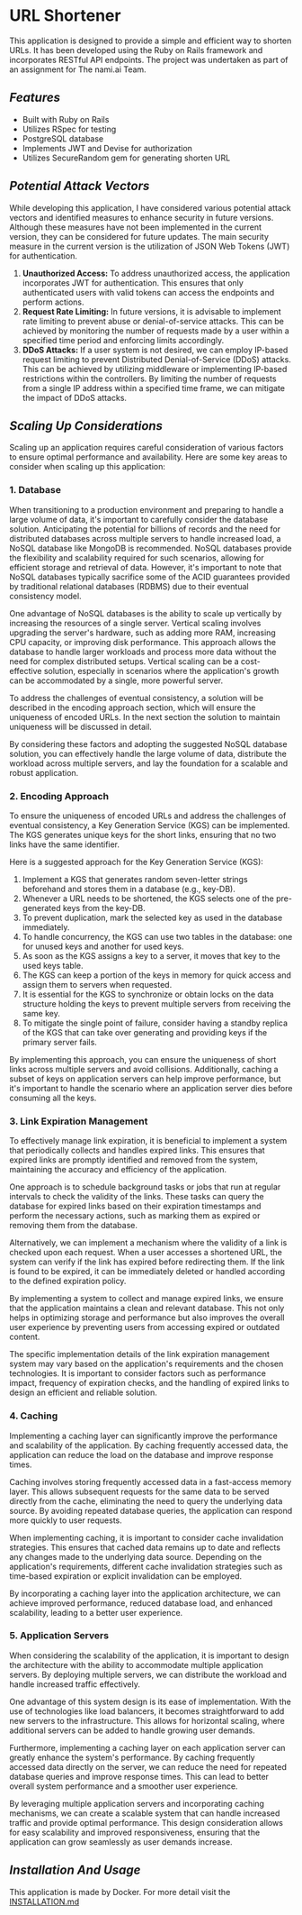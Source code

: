 # URL Shortener
This application is designed to provide a simple and efficient way to shorten URLs. It has been developed using the Ruby on Rails framework and incorporates RESTful API endpoints. The project was undertaken as part of an assignment for The nami.ai Team.

## ***Features***
* Built with Ruby on Rails
* Utilizes RSpec for testing
* PostgreSQL database
* Implements JWT and Devise for authorization
* Utilizes SecureRandom gem for generating shorten URL

## ***Potential Attack Vectors***
While developing this application, I have considered various potential attack vectors and identified measures to enhance security in future versions. Although these measures have not been implemented in the current version, they can be considered for future updates. The main security measure in the current version is the utilization of JSON Web Tokens (JWT) for authentication.
1. **Unauthorized Access:** To address unauthorized access, the application incorporates JWT for authentication. This ensures that only authenticated users with valid tokens can access the endpoints and perform actions.
2. **Request Rate Limiting:**  In future versions, it is advisable to implement rate limiting to prevent abuse or denial-of-service attacks. This can be achieved by monitoring the number of requests made by a user within a specified time period and enforcing limits accordingly.
3. **DDoS Attacks:** If a user system is not desired, we can employ IP-based request limiting to prevent Distributed Denial-of-Service (DDoS) attacks. This can be achieved by utilizing middleware or implementing IP-based restrictions within the controllers. By limiting the number of requests from a single IP address within a specified time frame, we can mitigate the impact of DDoS attacks.

## ***Scaling Up Considerations***
Scaling up an application requires careful consideration of various factors to ensure optimal performance and availability. Here are some key areas to consider when scaling up this application:

### 1. **Database**
When transitioning to a production environment and preparing to handle a large volume of data, it's important to carefully consider the database solution. Anticipating the potential for billions of records and the need for distributed databases across multiple servers to handle increased load, a NoSQL database like MongoDB is recommended. NoSQL databases provide the flexibility and scalability required for such scenarios, allowing for efficient storage and retrieval of data. However, it's important to note that NoSQL databases typically sacrifice some of the ACID guarantees provided by traditional relational databases (RDBMS) due to their eventual consistency model.

One advantage of NoSQL databases is the ability to scale up vertically by increasing the resources of a single server. Vertical scaling involves upgrading the server's hardware, such as adding more RAM, increasing CPU capacity, or improving disk performance. This approach allows the database to handle larger workloads and process more data without the need for complex distributed setups. Vertical scaling can be a cost-effective solution, especially in scenarios where the application's growth can be accommodated by a single, more powerful server.

To address the challenges of eventual consistency, a solution will be described in the encoding approach section, which will ensure the uniqueness of encoded URLs. In the next section the solution to maintain uniqueness will be discussed in detail.

By considering these factors and adopting the suggested NoSQL database solution, you can effectively handle the large volume of data, distribute the workload across multiple servers, and lay the foundation for a scalable and robust application.

### 2. **Encoding Approach**
To ensure the uniqueness of encoded URLs and address the challenges of eventual consistency, a Key Generation Service (KGS) can be implemented. The KGS generates unique keys for the short links, ensuring that no two links have the same identifier.

Here is a suggested approach for the Key Generation Service (KGS):

1. Implement a KGS that generates random seven-letter strings beforehand and stores them in a database (e.g., key-DB).
2. Whenever a URL needs to be shortened, the KGS selects one of the pre-generated keys from the key-DB.
3. To prevent duplication, mark the selected key as used in the database immediately.
4. To handle concurrency, the KGS can use two tables in the database: one for unused keys and another for used keys.
5. As soon as the KGS assigns a key to a server, it moves that key to the used keys table.
6. The KGS can keep a portion of the keys in memory for quick access and assign them to servers when requested.
7. It is essential for the KGS to synchronize or obtain locks on the data structure holding the keys to prevent multiple servers from receiving the same key.
8. To mitigate the single point of failure, consider having a standby replica of the KGS that can take over generating and providing keys if the primary server fails.

By implementing this approach, you can ensure the uniqueness of short links across multiple servers and avoid collisions. Additionally, caching a subset of keys on application servers can help improve performance, but it's important to handle the scenario where an application server dies before consuming all the keys.

### 3. **Link Expiration Management**
To effectively manage link expiration, it is beneficial to implement a system that periodically collects and handles expired links. This ensures that expired links are promptly identified and removed from the system, maintaining the accuracy and efficiency of the application.

One approach is to schedule background tasks or jobs that run at regular intervals to check the validity of the links. These tasks can query the database for expired links based on their expiration timestamps and perform the necessary actions, such as marking them as expired or removing them from the database.

Alternatively, we can implement a mechanism where the validity of a link is checked upon each request. When a user accesses a shortened URL, the system can verify if the link has expired before redirecting them. If the link is found to be expired, it can be immediately deleted or handled according to the defined expiration policy.

By implementing a system to collect and manage expired links, we ensure that the application maintains a clean and relevant database. This not only helps in optimizing storage and performance but also improves the overall user experience by preventing users from accessing expired or outdated content.

The specific implementation details of the link expiration management system may vary based on the application's requirements and the chosen technologies. It is important to consider factors such as performance impact, frequency of expiration checks, and the handling of expired links to design an efficient and reliable solution.

### 4. **Caching**
Implementing a caching layer can significantly improve the performance and scalability of the application. By caching frequently accessed data, the application can reduce the load on the database and improve response times.

Caching involves storing frequently accessed data in a fast-access memory layer. This allows subsequent requests for the same data to be served directly from the cache, eliminating the need to query the underlying data source. By avoiding repeated database queries, the application can respond more quickly to user requests.

When implementing caching, it is important to consider cache invalidation strategies. This ensures that cached data remains up to date and reflects any changes made to the underlying data source. Depending on the application's requirements, different cache invalidation strategies such as time-based expiration or explicit invalidation can be employed.

By incorporating a caching layer into the application architecture, we can achieve improved performance, reduced database load, and enhanced scalability, leading to a better user experience.

### 5. **Application Servers**
When considering the scalability of the application, it is important to design the architecture with the ability to accommodate multiple application servers. By deploying multiple servers, we can distribute the workload and handle increased traffic effectively.

One advantage of this system design is its ease of implementation. With the use of technologies like load balancers, it becomes straightforward to add new servers to the infrastructure. This allows for horizontal scaling, where additional servers can be added to handle growing user demands.

Furthermore, implementing a caching layer on each application server can greatly enhance the system's performance. By caching frequently accessed data directly on the server, we can reduce the need for repeated database queries and improve response times. This can lead to better overall system performance and a smoother user experience.

By leveraging multiple application servers and incorporating caching mechanisms, we can create a scalable system that can handle increased traffic and provide optimal performance. This design consideration allows for easy scalability and improved responsiveness, ensuring that the application can grow seamlessly as user demands increase.

## ***Installation And Usage***
This application is made by Docker. For more detail visit the [INSTALLATION.md](./INSTALLATION.md)